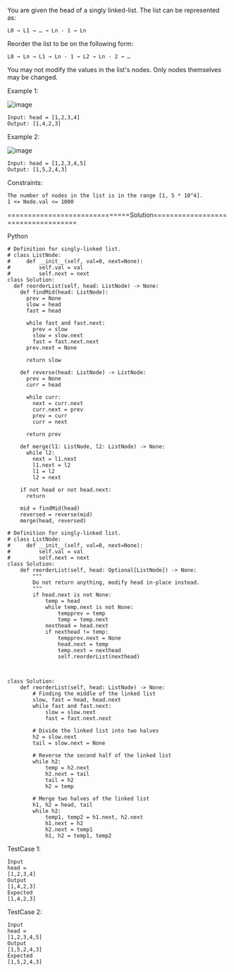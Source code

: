 You are given the head of a singly linked-list. The list can be represented as:
```
L0 → L1 → … → Ln - 1 → Ln
```
Reorder the list to be on the following form:
```
L0 → Ln → L1 → Ln - 1 → L2 → Ln - 2 → …
```
You may not modify the values in the list's nodes. Only nodes themselves may be changed.

 

Example 1:

![image](https://github.com/Pughal/leetcode_solutions/assets/22728867/4e379c06-0ca1-47cb-b971-5f7f99960e24)

```
Input: head = [1,2,3,4]
Output: [1,4,2,3]
```

Example 2:

![image](https://github.com/Pughal/leetcode_solutions/assets/22728867/c1cb6da4-b948-4abb-95a2-04dfaef09377)

```
Input: head = [1,2,3,4,5]
Output: [1,5,2,4,3]
``` 

Constraints:
```
The number of nodes in the list is in the range [1, 5 * 10^4].
1 <= Node.val <= 1000
```


==============================Solution===================================

Python

```
# Definition for singly-linked list.
# class ListNode:
#     def __init__(self, val=0, next=None):
#         self.val = val
#         self.next = next
class Solution:
  def reorderList(self, head: ListNode) -> None:
    def findMid(head: ListNode):
      prev = None
      slow = head
      fast = head

      while fast and fast.next:
        prev = slow
        slow = slow.next
        fast = fast.next.next
      prev.next = None

      return slow

    def reverse(head: ListNode) -> ListNode:
      prev = None
      curr = head

      while curr:
        next = curr.next
        curr.next = prev
        prev = curr
        curr = next

      return prev

    def merge(l1: ListNode, l2: ListNode) -> None:
      while l2:
        next = l1.next
        l1.next = l2
        l1 = l2
        l2 = next

    if not head or not head.next:
      return

    mid = findMid(head)
    reversed = reverse(mid)
    merge(head, reversed)
```

```
# Definition for singly-linked list.
# class ListNode:
#     def __init__(self, val=0, next=None):
#         self.val = val
#         self.next = next
class Solution:
    def reorderList(self, head: Optional[ListNode]) -> None:
        """
        Do not return anything, modify head in-place instead.
        """
        if head.next is not None:
            temp = head
            while temp.next is not None:
                tempprev = temp
                temp = temp.next
            nexthead = head.next
            if nexthead != temp:
                tempprev.next = None
                head.next = temp
                temp.next = nexthead
                self.reorderList(nexthead)
    
        
```

```
class Solution:
    def reorderList(self, head: ListNode) -> None:
        # Finding the middle of the linked list
        slow, fast = head, head.next
        while fast and fast.next:
            slow = slow.next
            fast = fast.next.next

        # Divide the linked list into two halves
        h2 = slow.next
        tail = slow.next = None

        # Reverse the second half of the linked list
        while h2:
            temp = h2.next
            h2.next = tail
            tail = h2
            h2 = temp

        # Merge two halves of the linked list
        h1, h2 = head, tail
        while h2:
            temp1, temp2 = h1.next, h2.next
            h1.next = h2
            h2.next = temp1
            h1, h2 = temp1, temp2
```


TestCase 1:
```
Input
head =
[1,2,3,4]
Output
[1,4,2,3]
Expected
[1,4,2,3]
```

TestCase 2:
```
Input
head =
[1,2,3,4,5]
Output
[1,5,2,4,3]
Expected
[1,5,2,4,3]
```
